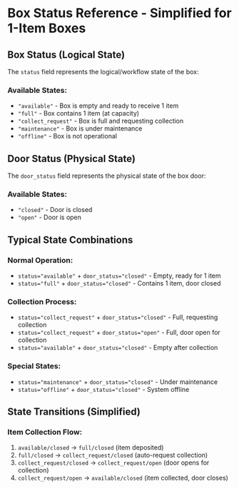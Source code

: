 # Box Status Reference - Simplified for 1-Item Boxes

## Box Status (Logical State)
The `status` field represents the logical/workflow state of the box:

### Available States:
- `"available"` - Box is empty and ready to receive 1 item
- `"full"` - Box contains 1 item (at capacity)
- `"collect_request"` - Box is full and requesting collection
- `"maintenance"` - Box is under maintenance
- `"offline"` - Box is not operational

## Door Status (Physical State)
The `door_status` field represents the physical state of the box door:

### Available States:
- `"closed"` - Door is closed
- `"open"` - Door is open

## Typical State Combinations

### Normal Operation:
- `status="available"` + `door_status="closed"` - Empty, ready for 1 item
- `status="full"` + `door_status="closed"` - Contains 1 item, door closed

### Collection Process:
- `status="collect_request"` + `door_status="closed"` - Full, requesting collection
- `status="collect_request"` + `door_status="open"` - Full, door open for collection
- `status="available"` + `door_status="closed"` - Empty after collection

### Special States:
- `status="maintenance"` + `door_status="closed"` - Under maintenance
- `status="offline"` + `door_status="closed"` - System offline

## State Transitions (Simplified)

### Item Collection Flow:
1. `available/closed` → `full/closed` (item deposited)
2. `full/closed` → `collect_request/closed` (auto-request collection)
3. `collect_request/closed` → `collect_request/open` (door opens for collection)
4. `collect_request/open` → `available/closed` (item collected, door closes)
